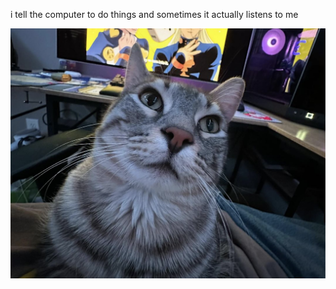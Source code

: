 i tell the computer to do things and sometimes it actually listens to me
<!--START_SECTION:update_image-->
<img src=https://raw.githubusercontent.com/sneakykestrel/sneakykestrel/main/.github/images/brain-damage.png height="" width="" align=left alt=kitty />
<!--END_SECTION:update_image-->

